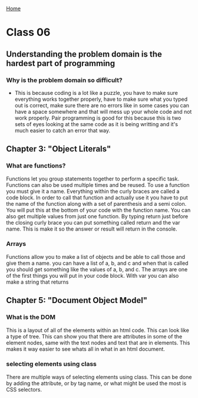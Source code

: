 [Home](README.md)

# Class 06
## Understanding the problem domain is the hardest part of programming
### Why is the problem domain so difficult?
- This is because coding is a lot like a puzzle, you have to make sure everything works together properly, have to make sure what you typed out is correct, make sure there are no errors like in some cases you can have a space somewhere and that will mess up your whole code and not work properly. Pair programming is good for this because this is two sets of eyes looking at the same code as it is being writting and it's much easier to catch an error that way.

## Chapter 3: "Object Literals"
### What are functions?
Functions let you group statements together to perform a specific task. Functions can also be used multiple times and be reused. To use a function you must give it a name. Everything within the curly braces are called a code block. In order to call that function and actually use it you have to put the name of the function along with a set of parenthesis and a semi colon. You will put this at the bottom of your code with the function name. You can also get multiple values from just one function. By typing return just before the closing curly brace you can put something called return and the var name. This is make it so the answer or result will return in the console.
### Arrays
Functions allow you to make a list of objects and be able to call those and give them a name. you can have a list of a, b, and c and when that is called you should get something like the values of a, b, and c. The arrays are one of the first things you will put in your code block. With var you can also make a string that returns 


## Chapter 5: "Document Object Model"

### What is the DOM
This is a layout of all of the elements within an html code. This can look like a type of tree. This can show you that there are attributes in some of the element nodes, same with the text nodes and text that are in elements. This makes it way easier to see whats all in what in an html document.

### selecting elements using class 
There are multiple ways of selecting elements using class. This can be done by adding the attribute, or by tag name, or what might be used the most is CSS selectors. 